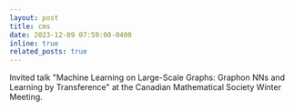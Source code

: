 ```yaml
---
layout: post
title: cms
date: 2023-12-09 07:59:00-0400
inline: true
related_posts: true
---
```


Invited talk "Machine Learning on Large-Scale Graphs: Graphon NNs and Learning by Transference" at the Canadian Mathematical Society Winter Meeting.
